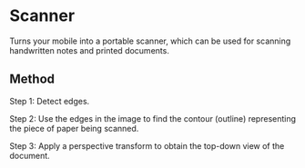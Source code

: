 # Scanner
Turns your mobile into a portable scanner, which can be used for scanning handwritten notes and printed documents.

## Method
Step 1: Detect edges.

Step 2: Use the edges in the image to find the contour (outline) representing the piece of paper being scanned.

Step 3: Apply a perspective transform to obtain the top-down view of the document.
